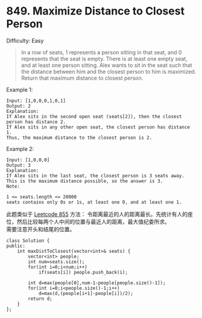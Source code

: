 # 849. Maximize Distance to Closest Person
Difficulty: Easy

> In a row of seats, 1 represents a person sitting in that seat, and 0 represents that the seat is empty.
There is at least one empty seat, and at least one person sitting.
Alex wants to sit in the seat such that the distance between him and the closest person to him is maximized.
Return that maximum distance to closest person.

Example 1:
```
Input: [1,0,0,0,1,0,1]
Output: 2
Explanation:
If Alex sits in the second open seat (seats[2]), then the closest person has distance 2.
If Alex sits in any other open seat, the closest person has distance 1.
Thus, the maximum distance to the closest person is 2.
```
Example 2:
```
Input: [1,0,0,0]
Output: 3
Explanation:
If Alex sits in the last seat, the closest person is 3 seats away.
This is the maximum distance possible, so the answer is 3.
Note:

1 <= seats.length <= 20000
seats contains only 0s or 1s, at least one 0, and at least one 1.
```

此题类似于 [Leetcode 855](/855.Exam_Room.md)
方法： 令距离最近的人的距离最长。先统计有人的座位，然后比较每两个人中间的位置与最近人的距离，最大值纪委所求。  
需要注意开头和结尾的位置。
```
class Solution {
public:
    int maxDistToClosest(vector<int>& seats) {
        vector<int> people;
        int num=seats.size();
        for(int i=0;i<num;i++)
            if(seats[i]) people.push_back(i);

        int d=max(people[0],num-1-people[people.size()-1]);
        for(int i=0;i<people.size()-1;i++)
            d=max(d,(people[i+1]-people[i])/2);
        return d;
    }
};
```

